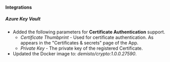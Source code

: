 
#### Integrations
##### Azure Key Vault
- Added the following parameters for **Certificate Authentication** support.
  - *Certificate Thumbprint* - Used for certificate authentication. As appears in the "Certificates & secrets" page of the App.
  - *Private Key* - The private key of the registered Certificate.
- Updated the Docker image to: *demisto/crypto:1.0.0.27590*.
